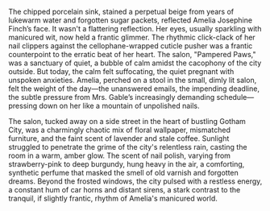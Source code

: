 The chipped porcelain sink, stained a perpetual beige from years of lukewarm water and forgotten sugar packets, reflected Amelia Josephine Finch’s face.  It wasn't a flattering reflection.  Her eyes, usually sparkling with manicured wit, now held a frantic glimmer.  The rhythmic click-clack of her nail clippers against the cellophane-wrapped cuticle pusher was a frantic counterpoint to the erratic beat of her heart.  The salon, "Pampered Paws," was a sanctuary of quiet, a bubble of calm amidst the cacophony of the city outside.  But today, the calm felt suffocating, the quiet pregnant with unspoken anxieties.  Amelia, perched on a stool in the small, dimly lit salon, felt the weight of the day—the unanswered emails, the impending deadline, the subtle pressure from Mrs. Gable’s increasingly demanding schedule—pressing down on her like a mountain of unpolished nails.

The salon, tucked away on a side street in the heart of bustling Gotham City, was a charmingly chaotic mix of floral wallpaper, mismatched furniture, and the faint scent of lavender and stale coffee.  Sunlight struggled to penetrate the grime of the city's relentless rain, casting the room in a warm, amber glow.  The scent of nail polish, varying from strawberry-pink to deep burgundy, hung heavy in the air, a comforting, synthetic perfume that masked the smell of old varnish and forgotten dreams.  Beyond the frosted windows, the city pulsed with a restless energy, a constant hum of car horns and distant sirens, a stark contrast to the tranquil, if slightly frantic, rhythm of Amelia's manicured world.
